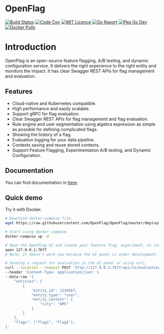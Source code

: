 # OpenFlag

[![Build Status][1]][2]
[![Code Cov][3]][4]
[![MIT Licence][5]][6]
[![Go Report][7]][8]
[![Pkg Go Dev][9]][10]
[![Docker Pulls][11]][12]

# Introduction

OpenFlag is an open-source feature flagging, A/B testing, and dynamic configuration service. It delivers the right experience to the right entity and monitors the impact. It has clear Swagger REST APIs for flag management and evaluation.

## Features

* Cloud-native and Kubernetes compatible.
* High performance and easily scalable.
* Support gRPC for flag evaluation.
* Clear Swagger REST APIs for flag management and flag evaluation.
* Rule engine and user segmentation using algebra expression as simple as possible for defining complicated flags.
* Showing the history of a flag.
* Evaluation logging for your data pipeline.
* Contexts saving and reuse stored contexts.
* Support Feature Flagging, Experimentation A/B testing, and Dynamic Configuration.

## Documentation

You can find documentation in <a href="https://openflag.github.io">here</a>.

## Quick demo

Try it with Docker.

```bash
# Download docker-compose file.
wget https://raw.githubusercontent.com/OpenFlag/OpenFlag/master/deployments/docker/openflag/docker-compose.yml

# Start using docker-compose.
docker-compose up -d

# Open the OpenFlag UI and create your feature flag, experiment, or configuration.
open 127.0.0.1:7677
# Note: It doesn't work now because the UI panel is under development. You can use the Swagger file for working with APIs instead.

# Sending a request for evaluation in the UI panel or using curl.
curl --location --request POST 'http://127.0.0.1:7677/api/v1/evaluation' \
--header 'Content-Type: application/json' \
--data-raw '{
    "entities": [
        {
            "entity_id": 1234567,
            "entity_type": "user",
            "entity_context": {
                "city": "AMS"
            }
        }
    ],
    "flags": ["flag1", "flag2"],
}'
```

[1]: https://img.shields.io/drone/build/OpenFlag/OpenFlag.svg?style=flat-square&logo=drone
[2]: https://cloud.drone.io/OpenFlag/OpenFlag
[3]: https://img.shields.io/codecov/c/gh/OpenFlag/OpenFlag?logo=codecov&style=flat-square
[4]: https://codecov.io/gh/OpenFlag/OpenFlag
[5]: https://img.shields.io/github/license/OpenFlag/OpenFlag?style=flat-square
[6]: https://opensource.org/licenses/mit-license.php
[7]: https://goreportcard.com/badge/github.com/OpenFlag/OpenFlag?style=flat-square
[8]: https://goreportcard.com/report/github.com/OpenFlag/OpenFlag
[9]: https://pkg.go.dev/badge/github.com/OpenFlag/OpenFlag
[10]: https://pkg.go.dev/github.com/OpenFlag/OpenFlag
[11]: https://img.shields.io/docker/pulls/openflag/openflag.svg?style=flat-square
[12]: https://hub.docker.com/r/openflag/openflag
